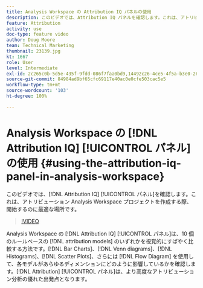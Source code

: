 ```yaml
---
title: Analysis Workspace の Attribution IQ パネルの使用
description: このビデオでは、Attribution IQ パネルを確認します。これは、アトリビューション Analysis Workspace プロジェクトを作成する際、開始するのに最適な場所です。
feature: Attribution
activity: use
doc-type: feature video
author: Doug Moore
team: Technical Marketing
thumbnail: 23139.jpg
kt: 1667
role: User
level: Intermediate
exl-id: 2c265c0b-5d5e-435f-9fdd-086f7faa0bd9,14492c26-4ce5-4f5a-b3e0-2605f59cfca9
source-git-commit: 84984ad9bf65cfc69117e40ac0e0cfe503cac5e5
workflow-type: tm+mt
source-wordcount: '103'
ht-degree: 100%

---
```


# Analysis Workspace の [!DNL Attribution IQ] [!UICONTROL パネル]の使用 {#using-the-attribution-iq-panel-in-analysis-workspace}

このビデオでは、[!DNL Attribution IQ] [!UICONTROL パネル]を確認します。これは、アトリビューション Analysis Workspace プロジェクトを作成する際、開始するのに最適な場所です。

>[!VIDEO](https://video.tv.adobe.com/v/23139/?quality=12&learn=on)

Analysis Workspace の [!DNL Attribution IQ] [!UICONTROL パネル]は、10 個のルールベースの [!DNL attribution models] のいずれかを視覚的にすばやく比較する方法です。[!DNL Bar Charts]、[!DNL Venn diagrams]、[!DNL Histograms]、[!DNL Scatter Plots]、さらには [!DNL Flow Diagram] を使用して、各モデルがあらゆるディメンションにどのように影響しているかを確認します。[!DNL Attribution] [!UICONTROL パネル]は、より高度なアトリビューション分析の優れた出発点となります。
